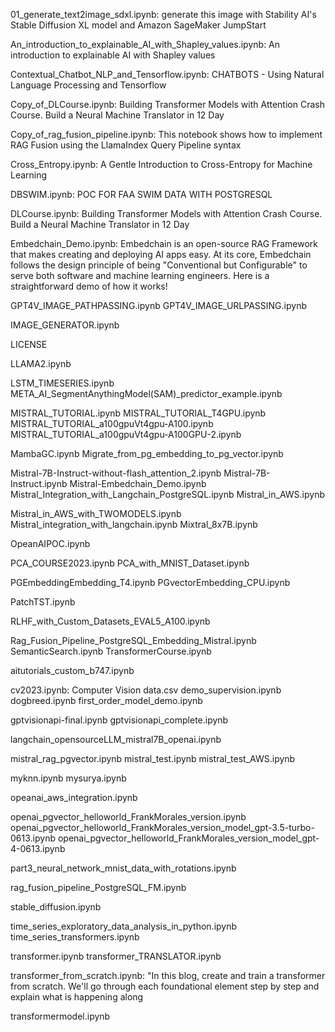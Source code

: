 01_generate_text2image_sdxl.ipynb:  generate this image with Stability AI's Stable Diffusion XL model and Amazon SageMaker JumpStart
 
An_introduction_to_explainable_AI_with_Shapley_values.ipynb:  An introduction to explainable AI with Shapley values

Contextual_Chatbot_NLP_and_Tensorflow.ipynb: CHATBOTS - Using Natural Language Processing and Tensorflow

Copy_of_DLCourse.ipynb: Building Transformer Models with Attention Crash Course. Build a Neural Machine Translator in 12 Day

Copy_of_rag_fusion_pipeline.ipynb: This notebook shows how to implement RAG Fusion using the LlamaIndex Query Pipeline syntax

Cross_Entropy.ipynb: A Gentle Introduction to Cross-Entropy for Machine Learning

DBSWIM.ipynb: POC FOR FAA SWIM DATA WITH POSTGRESQL 

DLCourse.ipynb: Building Transformer Models with Attention Crash Course. Build a Neural Machine Translator in 12 Day

Embedchain_Demo.ipynb: Embedchain is an open-source RAG Framework that makes creating and deploying AI apps easy. At its core, Embedchain follows the design principle of being "Conventional but Configurable" to serve both software and machine learning engineers. Here is a straightforward demo of how it works!

GPT4V_IMAGE_PATHPASSING.ipynb
GPT4V_IMAGE_URLPASSING.ipynb

IMAGE_GENERATOR.ipynb

LICENSE

LLAMA2.ipynb

LSTM_TIMESERIES.ipynb
META_AI_SegmentAnythingModel(SAM)_predictor_example.ipynb

MISTRAL_TUTORIAL.ipynb
MISTRAL_TUTORIAL_T4GPU.ipynb
MISTRAL_TUTORIAL_a100gpuVt4gpu-A100.ipynb
MISTRAL_TUTORIAL_a100gpuVt4gpu-A100GPU-2.ipynb

MambaGC.ipynb
Migrate_from_pg_embedding_to_pg_vector.ipynb

Mistral-7B-Instruct-without-flash_attention_2.ipynb
Mistral-7B-Instruct.ipynb
Mistral-Embedchain_Demo.ipynb
Mistral_Integration_with_Langchain_PostgreSQL.ipynb
Mistral_in_AWS.ipynb

Mistral_in_AWS_with_TWOMODELS.ipynb
Mistral_integration_with_langchain.ipynb
Mixtral_8x7B.ipynb

OpeanAIPOC.ipynb

PCA_COURSE2023.ipynb
PCA_with_MNIST_Dataset.ipynb

PGEmbeddingEmbedding_T4.ipynb
PGvectorEmbedding_CPU.ipynb

PatchTST.ipynb

RLHF_with_Custom_Datasets_EVAL5_A100.ipynb

Rag_Fusion_Pipeline_PostgreSQL_Embedding_Mistral.ipynb
SemanticSearch.ipynb
TransformerCourse.ipynb

aitutorials_custom_b747.ipynb

cv2023.ipynb: Computer Vision 
data.csv
demo_supervision.ipynb
dogbreed.ipynb 
first_order_model_demo.ipynb

gptvisionapi-final.ipynb
gptvisionapi_complete.ipynb

langchain_opensourceLLM_mistral7B_openai.ipynb

mistral_rag_pgvector.ipynb
mistral_test.ipynb
mistral_test_AWS.ipynb

myknn.ipynb
mysurya.ipynb

opeanai_aws_integration.ipynb

openai_pgvector_helloworld_FrankMorales_version.ipynb
openai_pgvector_helloworld_FrankMorales_version_model_gpt-3.5-turbo-0613.ipynb
openai_pgvector_helloworld_FrankMorales_version_model_gpt-4-0613.ipynb

part3_neural_network_mnist_data_with_rotations.ipynb

rag_fusion_pipeline_PostgreSQL_FM.ipynb

stable_diffusion.ipynb

time_series_exploratory_data_analysis_in_python.ipynb
time_series_transformers.ipynb

transformer.ipynb
transformer_TRANSLATOR.ipynb

transformer_from_scratch.ipynb:    "In this blog, create and train a transformer from scratch. We'll go through each foundational element step by step and explain what is happening along 

transformermodel.ipynb
